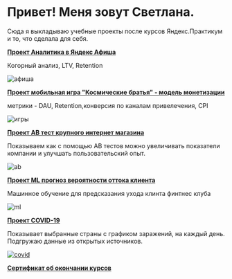 # Привет! Меня зовут Светлана.

Сюда я выкладываю учебные проекты после курсов Яндекс.Практикум и то, что сделала для себя.

<b><p><a href="https://github.com/sw-shar/--py--/blob/main/%D0%90%D0%BD%D0%B0%D0%BB%D0%B8%D1%82%D0%B8%D0%BA%D0%B0%20%D0%B2%20%D0%AF%D0%BD%D0%B4%D0%B5%D0%BA%D1%81%20%D0%90%D1%84%D0%B8%D1%88%D0%B0.ipynb">Проект Аналитика в Яндекс Афиша</a></p></b>
Когорный анализ, LTV, Retention

<img src="https://cdn1.radikalno.ru/uploads/2020/10/7/030ac32a2973eedfa3bb5b19aecec725-full.jpg" alt="афиша">


<b><p><a href="https://github.com/sw-shar/--py--/blob/main/%D0%9C%D0%BE%D0%B1%D0%B8%D0%BB%D1%8C%D0%BD%D0%B0%D1%8F%20%D0%B8%D0%B3%D1%80%D0%B0%20-%20%D1%84%D0%BE%D1%80%D0%BC%D0%B8%D1%80%D0%BE%D0%B2%D0%B0%D0%BD%D0%B8%D0%B5%20%D0%BC%D0%BE%D0%B4%D0%B5%D0%BB%D0%B8%20%D0%BC%D0%BE%D0%BD%D0%B5%D1%82%D0%B8%D0%B7%D0%B0%D1%86%D0%B8%D0%B8.ipynb">Проект мобильная игра "Космические братья"  - модель монетизации</a></p></b>
метрики - DAU, Retention,конверсия по каналам привелечения, CPI

<img src="https://cdn1.radikalno.ru/uploads/2020/10/7/f40f7ec1b64e57a6efe22f316e621a55-full.jpg" alt="игры">


<b><p><a href="https://github.com/sw-shar/--py--/blob/main/AB%20%D1%82%D0%B5%D1%81%D1%82%20%D0%BA%D1%80%D1%83%D0%BF%D0%BD%D0%BE%D0%B3%D0%BE%20%D0%B8%D0%BD%D1%82%D0%B5%D1%80%D0%BD%D0%B5%D1%82%20%D0%BC%D0%B0%D0%B3%D0%B0%D0%B7%D0%B8%D0%BD%D0%B0.ipynb">Проект AB тест крупного интернет магазина</a></p></b>
Показываем как с помощью АВ тестов можно увеличивать показатели компании и улучшать пользовательский опыт.

<img src="https://cdn1.radikalno.ru/uploads/2020/10/7/3a988d6809748895da8c8ad6f51e8379-full.jpg" alt="ab">



<b><p><a href="https://github.com/sw-shar/--py--/blob/main/ML%20%D0%BF%D1%80%D0%BE%D0%B3%D0%BD%D0%BE%D0%B7%20%D0%B2%D0%B5%D1%80%D0%BE%D1%8F%D1%82%D0%BD%D0%BE%D1%81%D1%82%D0%B8%20%D0%BE%D1%82%D1%82%D0%BE%D0%BA%D0%B0%20%D0%BA%D0%BB%D0%B8%D0%B5%D0%BD%D1%82%D0%B0.ipynb">Проект ML прогноз вероятности оттока клиента</a></p></b>
Машинное обучение для предсказания ухода клинта финтнес клуба

<img src="https://cdn1.radikalno.ru/uploads/2020/10/7/9f50eab2324996823238cf020c562e6f-full.jpg" alt="ml">


<b><p><a href="https://github.com/sw-shar/--py--/blob/main/COVID-19.ipynb">Проект COVID-19</a></p></b>
Показывает выбранные страны с графиком заражений, на каждый день. Подгружаю данные из открытых источников.

<a href="https://github.com/sw-shar/--py--/blob/main/COVID-19.ipynb"><img src="https://cdn1.radikalno.ru/uploads/2020/10/7/cd962f27531941bc84bfb833f56d42b6-full.jpg" alt="covid"></a>

<b><p><a href="https://yadi.sk/i/Ih7bkiuVezj-Dw">Сертификат об окончании курсов</a></p></b>
